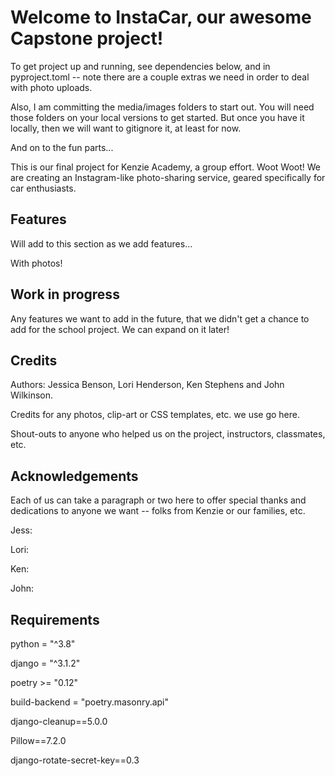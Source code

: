 # Welcome to InstaCar, our awesome Capstone project!

To get project up and running, see dependencies below, and in pyproject.toml -- note there are a couple extras we need in order to deal with photo uploads.

Also, I am committing the media/images folders to start out. You will need those folders on your local versions to get started. But once you have it locally, then we will want to gitignore it, at least for now.

And on to the fun parts...

This is our final project for Kenzie Academy, a group effort. Woot Woot! We are creating an Instagram-like photo-sharing service, geared specifically for car enthusiasts.

## Features

Will add to this section as we add features...

With photos!


## Work in progress

Any features we want to add in the future, that we didn't get a chance to add for the school project. We can expand on it later!

## Credits

Authors: Jessica Benson, Lori Henderson, Ken Stephens and John Wilkinson.

Credits for any photos, clip-art or CSS templates, etc. we use go here.

Shout-outs to anyone who helped us on the project, instructors, classmates, etc.

## Acknowledgements

Each of us can take a paragraph or two here to offer special thanks and dedications to anyone we want -- folks from Kenzie or our families, etc. 

Jess:

Lori:

Ken:

John:

## Requirements

python = "^3.8"

django = "^3.1.2"

poetry >= "0.12"

build-backend = "poetry.masonry.api"

django-cleanup==5.0.0

Pillow==7.2.0

django-rotate-secret-key==0.3
